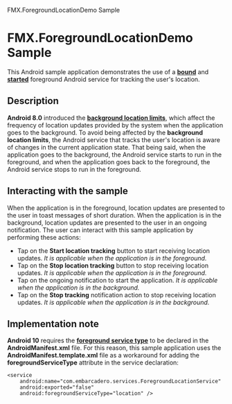 FMX.ForegroundLocationDemo Sample

# FMX.ForegroundLocationDemo Sample

This Android sample application demonstrates the use of a [**bound**](https://developer.android.com/guide/components/services#CreatingBoundService) and [**started**](https://developer.android.com/guide/components/services#CreatingAService) foreground Android service for tracking the user's location.  

## Description

**Android 8.0** introduced the [**background location limits**](https://developer.android.com/about/versions/oreo/background-location-limits), which affect the frequency of location updates provided by the system when the application goes to the background. To avoid being affected by the **background location limits**, the Android service that tracks the user's location is aware of changes in the current application state. That being said, when the application goes to the background, the Android service starts to run in the foreground, and when the application goes back to the foreground, the Android service stops to run in the foreground. 

## Interacting with the sample

When the application is in the foreground, location updates are presented to the user in toast messages of short duration. When the application is in the background, location updates are presented to the user in an ongoing notification. The user can interact with this sample application by performing these actions:

* Tap on the **Start location tracking** button to start receiving location updates. _It is applicable when the application is in the foreground._
* Tap on the **Stop location tracking** button to stop receiving location updates. _It is applicable when the application is in the foreground._
* Tap on the ongoing notification to start the application. _It is applicable when the application is in the background._
* Tap on the **Stop tracking** notification action to stop receiving location updates. _It is applicable when the application is in the background._

## Implementation note

**Android 10** requires the [**foreground service type**](https://developer.android.com/about/versions/10/features#fg-service-types) to be declared in the **AndroidManifest.xml** file. For this reason, this sample application uses the **AndroidManifest.template.xml** file as a workaround for adding the **foregroundServiceType** attribute in the service declaration:
```
<service
    android:name="com.embarcadero.services.ForegroundLocationService"
    android:exported="false"
    android:foregroundServiceType="location" />
```